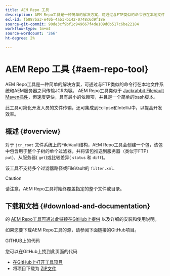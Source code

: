 ```yaml
---
title: AEM Repo 工具
description: AEM Repo工具是一种简单的解决方案，可通过与FTP类似的命令行在本地文件系统和AEM服务器之间传输JCR内容。
exl-id: fb887ba3-e40b-4ab1-b142-0748c6d9f18e
source-git-commit: 90de3cf9bf1c949667f4de109d0b517c6be22184
workflow-type: tm+mt
source-wordcount: '266'
ht-degree: 2%

---
```


# AEM Repo 工具 {#aem-repo-tool}

AEM Repo工具是一种简单的解决方案，可通过与FTP类似的命令行在本地文件系统和AEM服务器之间传输JCR内容。 AEM Repo工具类似于 [Jackrabbit FileVault Maven插件](https://jackrabbit.apache.org/filevault-package-maven-plugin)，但速度更快，具有最小的依赖项，并且是一个简单的bash脚本。

此工具可简化开发人员的文件传输，还可集成到Eclipse和IntelliJ中，以提高开发效率。

## 概述 {#overview}

对于 `jcr_root` 文件系统上的FileVault结构，AEM Repo工具会创建一个包，该包中包含用于整个子树的单个过滤器，并将该包推送到服务器（类似于FTP） `put`)，从服务器( `get`)或比较差异( `status` 和 `diff`)。

该工具不支持多个过滤器路径或FileVault的 `filter.xml`.

>[!CAUTION]
>
>请注意，AEM Repo工具将始终覆盖指定的整个文件或目录。

## 下载和文档 {#download-and-documentation}

的 [AEM Repo工具可通过此链接在GitHub上提供](https://github.com/Adobe-Marketing-Cloud/tools/tree/master/repo) 以及详细的安装和使用说明。

如果您要下载AEM Repo工具的源，请参阅下面链接的GitHub项目。

GITHUB上的代码

您可以在GitHub上找到此页面的代码

* [在GitHub上打开工具项目](https://github.com/Adobe-Marketing-Cloud/tools)
* 将项目下载为 [ZIP文件](https://github.com/Adobe-Marketing-Cloud/tools/archive/master.zip)
